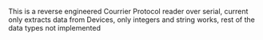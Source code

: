 This is a reverse engineered Courrier Protocol reader over serial, current only extracts data from Devices, only integers and string works, rest of the data types not implemented
